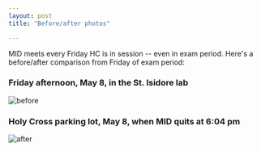 ```yaml
---
layout: post
title: "Before/after photos"

---
```


MID meets every Friday HC is in session -- even in exam period.  Here's a before/after comparison from Friday of exam period:

### Friday afternoon, May 8, in the St. Isidore lab ###


![before](http://hcmid.github.io/imgs/before.jpg)

### Holy Cross parking lot, May 8, when MID quits at 6:04 pm ###


![after](http://hcmid.github.io/imgs/after.jpg)